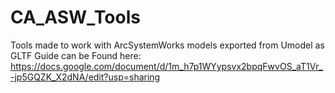 # CA_ASW_Tools
Tools made to work with ArcSystemWorks models exported from Umodel as GLTF
Guide can be Found here: https://docs.google.com/document/d/1m_h7p1WYypsvx2bpqFwvOS_aT1Vr_-jp5GQZK_X2dNA/edit?usp=sharing
